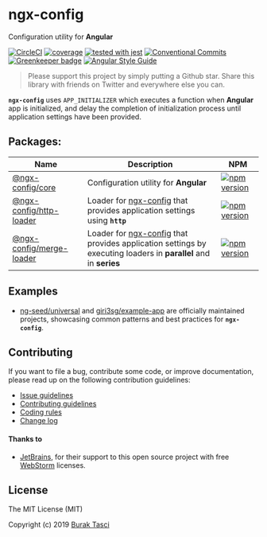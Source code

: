# ngx-config

Configuration utility for **Angular**

[![CircleCI](https://circleci.com/gh/giri3sg/ngx-config.svg?style=shield)](https://circleci.com/gh/giri3sg/ngx-config)
[![coverage](https://codecov.io/github/giri3sg/ngx-config/coverage.svg?branch=master)](https://codecov.io/gh/giri3sg/ngx-config)
[![tested with jest](https://img.shields.io/badge/tested_with-jest-99424f.svg)](https://github.com/facebook/jest)
[![Conventional Commits](https://img.shields.io/badge/Conventional%20Commits-1.0.0-yellow.svg)](https://conventionalcommits.org)
[![Greenkeeper badge](https://badges.greenkeeper.io/giri3sg/ngx-config.svg)](https://greenkeeper.io/)
[![Angular Style Guide](https://mgechev.github.io/angular2-style-guide/images/badge.svg)](https://angular.io/styleguide)

> Please support this project by simply putting a Github star. Share this library with friends on Twitter and everywhere else you can.

**`ngx-config`** uses `APP_INITIALIZER` which executes a function when **Angular** app is initialized, and delay the completion
of initialization process until application settings have been provided.

## Packages:

| Name                                                                                                            | Description                                                                                                       | NPM                                                                                                                                 |
| --------------------------------------------------------------------------------------------------------------- | ----------------------------------------------------------------------------------------------------------------- | ----------------------------------------------------------------------------------------------------------------------------------- |
| [@ngx-config/core](https://github.com/giri3sg/ngx-config/tree/master/packages/@ngx-config/core)                 | Configuration utility for **Angular**                                                                             | [![npm version](https://badge.fury.io/js/%40ngx-config%2Fcore.svg)](https://www.npmjs.com/package/@ngx-config/core)                 |
| [@ngx-config/http-loader](https://github.com/giri3sg/ngx-config/tree/master/packages/@ngx-config/http-loader)   | Loader for [ngx-config] that provides application settings using **`http`**                                       | [![npm version](https://badge.fury.io/js/%40ngx-config%2Fhttp-loader.svg)](https://www.npmjs.com/package/@ngx-config/http-loader)   |
| [@ngx-config/merge-loader](https://github.com/giri3sg/ngx-config/tree/master/packages/@ngx-config/merge-loader) | Loader for [ngx-config] that provides application settings by executing loaders in **parallel** and in **series** | [![npm version](https://badge.fury.io/js/%40ngx-config%2Fmerge-loader.svg)](https://www.npmjs.com/package/@ngx-config/merge-loader) |

## Examples

- [ng-seed/universal] and [giri3sg/example-app] are officially maintained projects, showcasing common patterns and best
  practices for **`ngx-config`**.

## Contributing

If you want to file a bug, contribute some code, or improve documentation, please read up on the following contribution guidelines:

- [Issue guidelines](CONTRIBUTING.md#submit)
- [Contributing guidelines](CONTRIBUTING.md)
- [Coding rules](CONTRIBUTING.md#rules)
- [Change log](/releases)

#### Thanks to

- [JetBrains], for their support to this open source project with free [WebStorm] licenses.

## License

The MIT License (MIT)

Copyright (c) 2019 [Burak Tasci]

[ngx-config]: https://github.com/giri3sg/ngx-config
[ng-seed/universal]: https://github.com/ng-seed/universal
[giri3sg/example-app]: https://github.com/giri3sg/example-app
[jetbrains]: https://www.jetbrains.com/community/opensource
[webstorm]: https://www.jetbrains.com/webstorm
[burak tasci]: https://github.com/giri3sg
